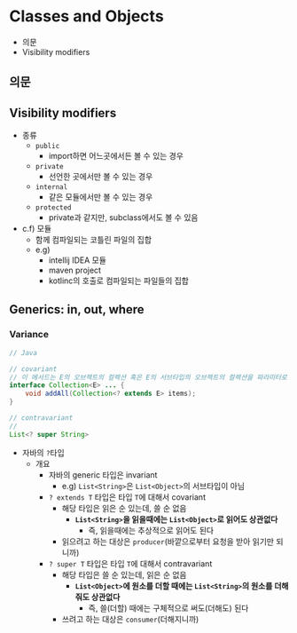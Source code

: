 # Classes and Objects

- 의문
- Visibility modifiers

## 의문

## Visibility modifiers

- 종류
  - `public`
    - import하면 어느곳에서든 볼 수 있는 경우
  - `private`
    - 선언한 곳에서만 볼 수 있는 경우
  - `internal`
    - 같은 모듈에서만 볼 수 있는 경우
  - `protected`
    - private과 같지만, subclass에서도 볼 수 있음
- c.f) 모듈
  - 함께 컴파일되는 코틀린 파일의 집합
  - e.g)
    - intellij IDEA 모듈
    - maven project
    - kotlinc의 호출로 컴파일되는 파일들의 집합

## Generics: in, out, where

### Variance

```java
// Java

// covariant
// 이 메서드는 E의 오브젝트의 컬렉션 혹은 E의 서브타입의 오브젝트의 컬렉션을 파라미터로 받을 수 있음을 나타냄
interface Collection<E> ... {
    void addAll(Collection<? extends E> items);
}

// contravariant
//
List<? super String>
```

- 자바의 `?`타입
  - 개요
    - 자바의 generic 타입은 invariant
      - e.g) `List<String>`은 `List<Object>`의 서브타입이 아님
    - `? extends T` 타입은 타입 `T`에 대해서 covariant
      - 해당 타입은 읽은 순 있는데, 쓸 순 없음
        - **`List<String>`을 읽을때에는 `List<Object>`로 읽어도 상관없다**
          - 즉, 읽을때에는 추상적으로 읽어도 된다
      - 읽으려고 하는 대상은 `producer`(바깥으로부터 요청을 받아 읽기만 되니까)
    - `? super T` 타입은 타입 `T`에 대해서 contravariant
      - 해당 타입은 쓸 순 있는데, 읽은 순 없음
        - **`List<Object>`에 원소를 더할 때에는 `List<String>`의 원소를 더해줘도 상관없다**
          - 즉, 쓸(더할) 때에는 구체적으로 써도(더해도) 된다
      - 쓰려고 하는 대상은 `consumer`(더해지니까)
